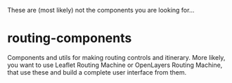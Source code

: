 These are (most likely) not the components you are looking for...

# routing-components

Components and utils for making routing controls and itinerary.
More likely, you want to use Leaflet Routing Machine or
OpenLayers Routing Machine, that use these and build a complete
user interface from them.
